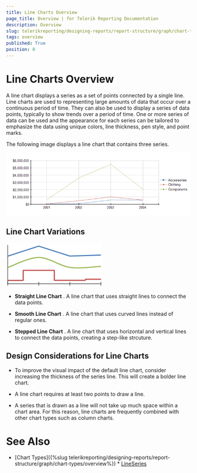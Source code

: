 ```yaml
---
title: Line Charts Overview
page_title: Overview | for Telerik Reporting Documentation
description: Overview
slug: telerikreporting/designing-reports/report-structure/graph/chart-types/line-charts/overview
tags: overview
published: True
position: 0
---
```


# Line Charts Overview



A line chart displays a series as a set of points connected by a single line. Line charts are used to representing        large amounts of data that occur over a continuous period of time. They can also be used to display a series of data points,        typically to show trends over a period of time. One or more series of data can be used and the appearance for each series        can be tailored to emphasize the data using unique colors, line thickness, pen style, and point marks.       

The following image displays a line chart that contains three series.         

  ![Line Chart\Line Chart](images/Graph/LineChart.png)

## Line Chart Variations  

  ![Line Types](images/Graph/LineTypes.png)

* __Straight Line Chart__ .               A line chart that uses straight lines to connect the data points.             

* __Smooth Line Chart__ .               A line chart that uses curved lines instead of regular ones.             

* __Stepped Line Chart__ .               A line chart that uses horizontal and vertical lines to connect the data points, creating a step-like strcuture.             

## Design Considerations for Line Charts

* To improve the visual impact of the default line chart, consider increasing the thickness                    of the series line. This will create a bolder line chart.

* A line chart requires at least two points to draw a line.

* A series that is drawn as a line will not take up much space within a chart area.                    For this reason, line charts are frequently combined with other chart types such as column charts.

# See Also

 * [Chart Types]({%slug telerikreporting/designing-reports/report-structure/graph/chart-types/overview%}) * [LineSeries](/reporting/api/Telerik.Reporting.LineSeries) 
